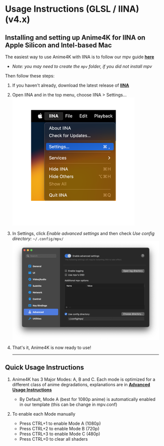# Usage Instructions (GLSL / IINA) (v4.x)

## Installing and setting up Anime4K for IINA on Apple Silicon and Intel-based Mac

The easiest way to use Anime4K with IINA is to follow our mpv guide [**here**](GLSL_Instructions_Mac_MPV.md)
- *Note: you may need to create the `mpv` folder, if you did not install mpv*

Then follow these steps:

  1. If you haven't already, download the latest release of [**IINA**](https://iina.io/download/)

  2. Open IINA and in the top menu, choose IINA > Settings...<br>
     <img width="400" src="Screenshots/Mac/IINA/Settings.png">

  3. In Settings, click *Enable advanced settings* and then check *Use config directory:* `~/.config/mpv/`<br>
     <img width="800" src="Screenshots/Mac/IINA/Advanced.png">
     
  4. That's it, Anime4K is now ready to use!
     ____
     
## Quick Usage Instructions

  1. Anime4K has 3 Major Modes: A, B and C. Each mode is optimized for a different class of anime degradations, explanations are in [**Advanced Usage Instructions**](md/GLSL_Instructions_Advanced.md#advanced-usage-instructions-glsl--mpv-v4x)<br>
     - By Default, Mode A (best for 1080p anime) is automatically enabled in our template (this can be change in mpv.conf)

  2. To enable each Mode manually
     - Press CTRL+1 to enable Mode A (1080p)
     - Press CTRL+2 to enable Mode B (720p)
     - Press CTRL+3 to enable Mode C (480p)
     - Press CTRL+0 to clear all shaders
